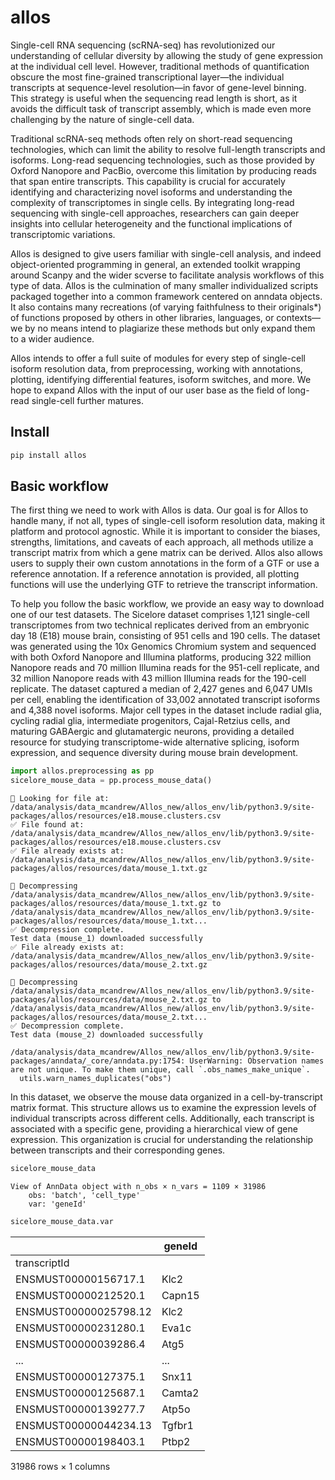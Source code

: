 # allos


<!-- WARNING: THIS FILE WAS AUTOGENERATED! DO NOT EDIT! -->

Single-cell RNA sequencing (scRNA-seq) has revolutionized our
understanding of cellular diversity by allowing the study of gene
expression at the individual cell level. However, traditional methods of
quantification obscure the most fine-grained transcriptional layer—the
individual transcripts at sequence-level resolution—in favor of
gene-level binning. This strategy is useful when the sequencing read
length is short, as it avoids the difficult task of transcript assembly,
which is made even more challenging by the nature of single-cell data.

Traditional scRNA-seq methods often rely on short-read sequencing
technologies, which can limit the ability to resolve full-length
transcripts and isoforms. Long-read sequencing technologies, such as
those provided by Oxford Nanopore and PacBio, overcome this limitation
by producing reads that span entire transcripts. This capability is
crucial for accurately identifying and characterizing novel isoforms and
understanding the complexity of transcriptomes in single cells. By
integrating long-read sequencing with single-cell approaches,
researchers can gain deeper insights into cellular heterogeneity and the
functional implications of transcriptomic variations.

Allos is designed to give users familiar with single-cell analysis, and
indeed object-oriented programming in general, an extended toolkit
wrapping around Scanpy and the wider scverse to facilitate analysis
workflows of this type of data. Allos is the culmination of many smaller
individualized scripts packaged together into a common framework
centered on anndata objects. It also contains many recreations (of
varying faithfulness to their originals\*) of functions proposed by
others in other libraries, languages, or contexts—we by no means intend
to plagiarize these methods but only expand them to a wider audience.

Allos intends to offer a full suite of modules for every step of
single-cell isoform resolution data, from preprocessing, working with
annotations, plotting, identifying differential features, isoform
switches, and more. We hope to expand Allos with the input of our user
base as the field of long-read single-cell further matures.

## Install

``` sh
pip install allos
```

## Basic workflow

The first thing we need to work with Allos is data. Our goal is for
Allos to handle many, if not all, types of single-cell isoform
resolution data, making it platform and protocol agnostic. While it is
important to consider the biases, strengths, limitations, and caveats of
each approach, all methods utilize a transcript matrix from which a gene
matrix can be derived. Allos also allows users to supply their own
custom annotations in the form of a GTF or use a reference annotation.
If a reference annotation is provided, all plotting functions will use
the underlying GTF to retrieve the transcript information.

To help you follow the basic workflow, we provide an easy way to
download one of our test datasets. The Sicelore dataset comprises 1,121
single-cell transcriptomes from two technical replicates derived from an
embryonic day 18 (E18) mouse brain, consisting of 951 cells and 190
cells. The dataset was generated using the 10x Genomics Chromium system
and sequenced with both Oxford Nanopore and Illumina platforms,
producing 322 million Nanopore reads and 70 million Illumina reads for
the 951-cell replicate, and 32 million Nanopore reads with 43 million
Illumina reads for the 190-cell replicate. The dataset captured a median
of 2,427 genes and 6,047 UMIs per cell, enabling the identification of
33,002 annotated transcript isoforms and 4,388 novel isoforms. Major
cell types in the dataset include radial glia, cycling radial glia,
intermediate progenitors, Cajal-Retzius cells, and maturing GABAergic
and glutamatergic neurons, providing a detailed resource for studying
transcriptome-wide alternative splicing, isoform expression, and
sequence diversity during mouse brain development.

``` python
import allos.preprocessing as pp
sicelore_mouse_data = pp.process_mouse_data()
```


    🔎 Looking for file at: /data/analysis/data_mcandrew/Allos_new/allos_env/lib/python3.9/site-packages/allos/resources/e18.mouse.clusters.csv
    ✅ File found at: /data/analysis/data_mcandrew/Allos_new/allos_env/lib/python3.9/site-packages/allos/resources/e18.mouse.clusters.csv
    ✅ File already exists at: /data/analysis/data_mcandrew/Allos_new/allos_env/lib/python3.9/site-packages/allos/resources/data/mouse_1.txt.gz

    🔄 Decompressing /data/analysis/data_mcandrew/Allos_new/allos_env/lib/python3.9/site-packages/allos/resources/data/mouse_1.txt.gz to /data/analysis/data_mcandrew/Allos_new/allos_env/lib/python3.9/site-packages/allos/resources/data/mouse_1.txt...
    ✅ Decompression complete.
    Test data (mouse_1) downloaded successfully
    ✅ File already exists at: /data/analysis/data_mcandrew/Allos_new/allos_env/lib/python3.9/site-packages/allos/resources/data/mouse_2.txt.gz

    🔄 Decompressing /data/analysis/data_mcandrew/Allos_new/allos_env/lib/python3.9/site-packages/allos/resources/data/mouse_2.txt.gz to /data/analysis/data_mcandrew/Allos_new/allos_env/lib/python3.9/site-packages/allos/resources/data/mouse_2.txt...
    ✅ Decompression complete.
    Test data (mouse_2) downloaded successfully

    /data/analysis/data_mcandrew/Allos_new/allos_env/lib/python3.9/site-packages/anndata/_core/anndata.py:1754: UserWarning: Observation names are not unique. To make them unique, call `.obs_names_make_unique`.
      utils.warn_names_duplicates("obs")

In this dataset, we observe the mouse data organized in a
cell-by-transcript matrix format. This structure allows us to examine
the expression levels of individual transcripts across different cells.
Additionally, each transcript is associated with a specific gene,
providing a hierarchical view of gene expression. This organization is
crucial for understanding the relationship between transcripts and their
corresponding genes.

``` python
sicelore_mouse_data
```

    View of AnnData object with n_obs × n_vars = 1109 × 31986
        obs: 'batch', 'cell_type'
        var: 'geneId'

``` python
sicelore_mouse_data.var
```

<div>
<style scoped>
    .dataframe tbody tr th:only-of-type {
        vertical-align: middle;
    }
&#10;    .dataframe tbody tr th {
        vertical-align: top;
    }
&#10;    .dataframe thead th {
        text-align: right;
    }
</style>

|                       | geneId |
|-----------------------|--------|
| transcriptId          |        |
| ENSMUST00000156717.1  | Klc2   |
| ENSMUST00000212520.1  | Capn15 |
| ENSMUST00000025798.12 | Klc2   |
| ENSMUST00000231280.1  | Eva1c  |
| ENSMUST00000039286.4  | Atg5   |
| ...                   | ...    |
| ENSMUST00000127375.1  | Snx11  |
| ENSMUST00000125687.1  | Camta2 |
| ENSMUST00000139277.7  | Atp5o  |
| ENSMUST00000044234.13 | Tgfbr1 |
| ENSMUST00000198403.1  | Ptbp2  |

<p>31986 rows × 1 columns</p>
</div>
